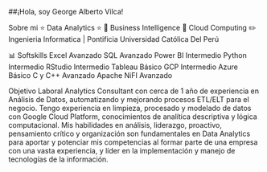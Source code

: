 ##¡Hola, soy George Alberto Vilca!

Sobre mi
⭐ Data Analytics ⭐
📲 Business Intelligence
📗 Cloud Computing
✏️ Ingenieria Informatica | Pontificia Universidad Católica Del Perú

📊 Softskills
Excel Avanzado SQL Avanzado Power BI Intermedio Python Intermedio RStudio Intermedio Tableau Básico GCP Intermedio Azure Básico C y C++ Avanzado Apache NiFI Avanzado

Objetivo Laboral
Analytics Consultant con cerca de 1 año de experiencia en Análisis de Datos, automatizando y mejorando procesos ETL/ELT para el negocio. Tengo experiencia en limpieza, procesado y modelado de datos con Google Cloud Platform, conocimientos de analítica descriptiva y lógica computacional. Mis habilidades en análisis, liderazgo, proactivo, pensamiento crítico y organización son fundamentales en Data Analytics para aportar y potenciar mis competencias al formar parte de una empresa con una vasta experiencia, y líder en la implementación y manejo de tecnologías de la información.
